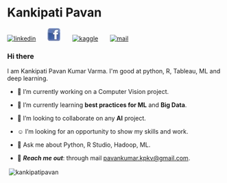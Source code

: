 # Kankipati Pavan

[![linkedin](https://github.com/arpit-dwivedi/arpit-dwivedi.github.io/blob/master/assets/img/Webp.net-resizeimage.png)](https://www.linkedin.com/in/k-pavan-kumar-varma-252a5b124/)&nbsp;&nbsp;&nbsp;&nbsp;&nbsp;&nbsp;&nbsp;[![facebook](https://github.com/kankipatipavan/Logos/blob/main/Logos/Images/Facebook%20Logo.jpg)](https://www.facebook.com/profile.php?id=100003890107739)&nbsp;&nbsp;&nbsp;&nbsp;&nbsp;&nbsp;&nbsp;[![kaggle](https://github.com/arpit-dwivedi/arpit-dwivedi/blob/master/kaggle.png)](https://www.kaggle.com/pavankumarvarma000)&nbsp;&nbsp;&nbsp;&nbsp;&nbsp;&nbsp;&nbsp;[![mail](https://github.com/arpit-dwivedi/arpit-dwivedi/blob/master/m1.png)](mailto:pavankumar.kpkv@gmail.com)

### Hi there

I am Kankipati Pavan Kumar Varma. I'm good at python, R, Tableau, ML and deep learning.



- :raising_hand: I’m currently working on a Computer Vision project.

- :paw_prints: I’m currently learning **best practices for ML** and **Big Data**.

- :open_hands: I’m looking to collaborate on any **AI** project.

- :relaxed: I’m looking for an opportunity to show my skills and work.

- :speech_balloon: Ask me about Python, R Studio, Hadoop, ML.

- :email: ***Reach me out***: through mail [pavankumar.kpkv@gmail.com](mailto:pavankumar.kpkv@gmail.com).

<p>&nbsp;<img align="center" src="https://github-readme-stats.vercel.app/api?username=kankipatipavan&show_icons=true&text_color=daf7dc&bg_color=151515" alt="kankipatipavan" /></p> 
